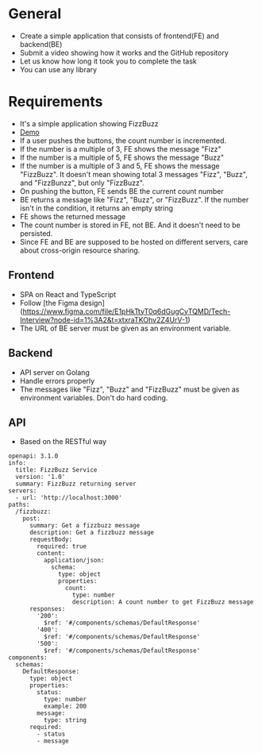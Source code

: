 # General

- Create a simple application that consists of frontend(FE) and backend(BE)
- Submit a video showing how it works and the GitHub repository
- Let us know how long it took you to complete the task
- You can use any library

# Requirements

- It's a simple application showing FizzBuzz
- [Demo](https://www.figma.com/proto/E1pHkTtyT0q6dGugCyTQMD/Tech-Interview?node-id=1%3A2&scaling=min-zoom&page-id=0%3A1&starting-point-node-id=1%3A2)
- If a user pushes the buttons, the count number is incremented.
- If the number is a multiple of 3, FE shows the message "Fizz"
- If the number is a multiple of 5, FE shows the message "Buzz"
- If the number is a multiple of 3 and 5, FE shows the message "FizzBuzz". It doesn't mean showing total 3 messages "Fizz", "Buzz", and "FizzBunzz", but only "FizzBuzz".
- On pushing the button, FE sends BE the current count number
- BE returns a message like "Fizz", "Buzz", or "FizzBuzz". If the number isn't in the condition, it returns an empty string
- FE shows the returned message
- The count number is stored in FE, not BE. And it doesn't need to be persisted.
- Since FE and BE are supposed to be hosted on different servers, care about cross-origin resource sharing.

## Frontend

- SPA on React and TypeScript
- Follow [the Figma design] (https://www.figma.com/file/E1pHkTtyT0q6dGugCyTQMD/Tech-Interview?node-id=1%3A2&t=xtxraTKOhv2Z4UrV-1)
- The URL of BE server must be given as an environment variable.

## Backend

- API server on Golang
- Handle errors properly
- The messages like "Fizz", "Buzz" and "FizzBuzz" must be given as environment variables. Don't do hard coding.

## API

- Based on the RESTful way

```
openapi: 3.1.0
info:
  title: FizzBuzz Service
  version: '1.0'
  summary: FizzBuzz returning server
servers:
  - url: 'http://localhost:3000'
paths:
  /fizzbuzz:
    post:
      summary: Get a fizzbuzz message
      description: Get a fizzbuzz message
      requestBody:
        required: true
        content:
          application/json:
            schema:
              type: object
              properties:
                count:
                  type: number
                  description: A count number to get FizzBuzz message
      responses:
        '200':
          $ref: '#/components/schemas/DefaultResponse'
        '400':
          $ref: '#/components/schemas/DefaultResponse'
        '500':
          $ref: '#/components/schemas/DefaultResponse'
components:
  schemas:
    DefaultResponse:
      type: object
      properties:
        status:
          type: number
          example: 200
        message:
          type: string
      required:
        - status
        - message
```
